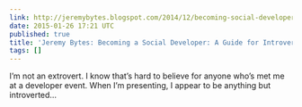 ```yaml
---
link: http://jeremybytes.blogspot.com/2014/12/becoming-social-developer-guide-for.html
date: 2015-01-26 17:21 UTC
published: true
title: 'Jeremy Bytes: Becoming a Social Developer: A Guide for Introverts'
tags: []
---
```


I’m not an extrovert. I know that’s hard to believe for anyone who’s met me at a developer event. When I’m presenting, I appear to be anything but introverted…
